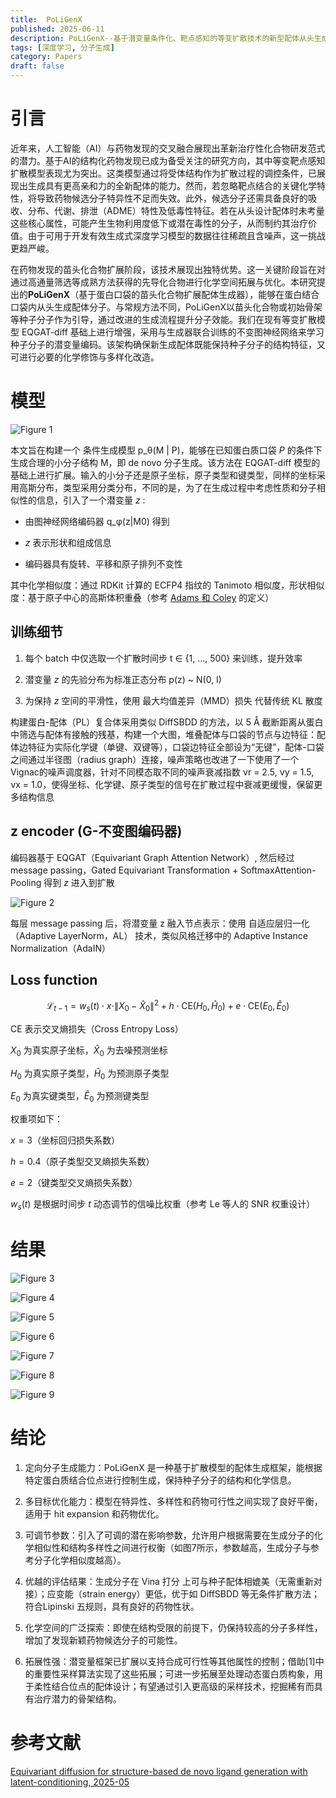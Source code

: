 ```yaml
---
title:  PoLiGenX
published: 2025-06-11
description: PoLiGenX--基于潜变量条件化、靶点感知的等变扩散技术的新型配体从头生成模型
tags: [深度学习, 分子生成]
category: Papers
draft: false
---
```


# 引言

近年来，人工智能（AI）与药物发现的交叉融合展现出革新治疗性化合物研发范式的潜力。基于AI的结构化药物发现已成为备受关注的研究方向，其中等变靶点感知扩散模型表现尤为突出。这类模型通过将受体结构作为扩散过程的调控条件，已展现出生成具有更高亲和力的全新配体的能力。然而，若忽略靶点结合的关键化学特性，将导致药物候选分子特异性不足而失效。此外，候选分子还需具备良好的吸收、分布、代谢、排泄（ADME）特性及低毒性特征。若在从头设计配体时未考量这些核心属性，可能产生生物利用度低下或潜在毒性的分子，从而制约其治疗价值。由于可用于开发有效生成式深度学习模型的数据往往稀疏且含噪声，这一挑战更趋严峻。

在药物发现的苗头化合物扩展阶段，该技术展现出独特优势。这一关键阶段旨在对通过高通量筛选等成熟方法获得的先导化合物进行化学空间拓展与优化。本研究提出的**PoLiGenX**（基于蛋白口袋的苗头化合物扩展配体生成器），能够在蛋白结合口袋内从头生成配体分子。与常规方法不同，PoLiGenX以苗头化合物或初始骨架等种子分子作为引导，通过改进的生成流程提升分子效能。我们在现有等变扩散模型 EQGAT-diff 基础上进行增强，采用与生成器联合训练的不变图神经网络来学习种子分子的潜变量编码。该架构确保新生成配体既能保持种子分子的结构特征，又可进行必要的化学修饰与多样化改造。

# 模型

![Figure 1](ProLiGenX_1.png)

本文旨在构建一个 条件生成模型 p_θ(M | P)，能够在已知蛋白质口袋 $P$ 的条件下生成合理的小分子结构 M，即 de novo 分子生成。该方法在 EQGAT-diff 模型的基础上进行扩展。输入的小分子还是原子坐标，原子类型和键类型，同样的坐标采用高斯分布，类型采用分类分布，不同的是，为了在生成过程中考虑性质和分子相似性的信息，引入了一个潜变量 $z$ :

- 由图神经网络编码器 q_φ(z|M0) 得到

- $z$ 表示形状和组成信息

- 编码器具有旋转、平移和原子排列不变性

其中化学相似度：通过 RDKit 计算的 ECFP4 指纹的 Tanimoto 相似度，形状相似度：基于原子中心的高斯体积重叠（参考 [Adams 和 Coley](https://arxiv.org/abs/2210.04893) 的定义）

## 训练细节

1. 每个 batch 中仅选取一个扩散时间步 t ∈ {1, ..., 500} 来训练，提升效率

2. 潜变量 $z$ 的先验分布为标准正态分布 p(z) ~ N(0, I)

3. 为保持 $z$ 空间的平滑性，使用 最大均值差异（MMD）损失 代替传统 KL 散度

构建蛋白-配体（PL）复合体采用类似 DiffSBDD 的方法，以 5 Å 截断距离从蛋白中筛选与配体有接触的残基，构建一个大图，堆叠配体与口袋的节点与边特征：配体边特征为实际化学键（单键、双键等），口袋边特征全部设为“无键”，配体-口袋之间通过半径图（radius graph）连接，噪声策略也改进了一下使用了一个Vignac的噪声调度器，针对不同模态取不同的噪声衰减指数 νr = 2.5, νy = 1.5, νx = 1.0，使得坐标、化学键、原子类型的信号在扩散过程中衰减更缓慢，保留更多结构信息

## z encoder (G-不变图编码器)

编码器基于 EQGAT（Equivariant Graph Attention Network）, 然后经过 message passing，Gated Equivariant Transformation + SoftmaxAttention-Pooling 得到 $z$ 进入到扩散

![Figure 2](ProLiGenX_2.png)

每层 message passing 后，将潜变量 z 融入节点表示：使用 自适应层归一化（Adaptive LayerNorm，AL） 技术，类似风格迁移中的 Adaptive Instance Normalization（AdaIN）

## Loss function

$$
\mathcal{L}_{t-1} = w_s(t) \cdot x \cdot \|X_0 - \hat{X}_0\|^2 + h \cdot \text{CE}(H_0, \hat{H}_0) + e \cdot \text{CE}(E_0, \hat{E}_0)
$$

$\text{CE}$ 表示交叉熵损失（Cross Entropy Loss）

$X_0$ 为真实原子坐标，$\hat{X}_0$ 为去噪预测坐标

$H_0$ 为真实原子类型，$\hat{H}_0$ 为预测原子类型

$E_0$ 为真实键类型，$\hat{E}_0$ 为预测键类型

权重项如下：

$x = 3$（坐标回归损失系数）

$h = 0.4$（原子类型交叉熵损失系数）

$e = 2$（键类型交叉熵损失系数）

$w_s(t)$ 是根据时间步 $t$ 动态调节的信噪比权重（参考 Le 等人的 SNR 权重设计）

# 结果

![Figure 3](ProLiGenX_3.png)

![Figure 4](ProLiGenX_4.png)

![Figure 5](ProLiGenX_5.png)

![Figure 6](ProLiGenX_6.png)

![Figure 7](ProLiGenX_7.png)

![Figure 8](ProLiGenX_8.png)

![Figure 9](ProLiGenX_9.png)

# 结论

1. 定向分子生成能力：PoLiGenX 是一种基于扩散模型的配体生成框架，能根据特定蛋白质结合位点进行控制生成，保持种子分子的结构和化学信息。

2. 多目标优化能力：模型在特异性、多样性和药物可行性之间实现了良好平衡，适用于 hit expansion 和药物优化。

3. 可调节参数：引入了可调的潜在影响参数，允许用户根据需要在生成分子的化学相似性和结构多样性之间进行权衡（如图7所示，参数越高，生成分子与参考分子化学相似度越高）。

4. 优越的评估结果：生成分子在 Vina 打分 上可与种子配体相媲美（无需重新对接）；应变能（strain energy）更低，优于如 DiffSBDD 等无条件扩散方法；符合Lipinski 五规则，具有良好的药物性状。

5. 化学空间的广泛探索：即使在结构受限的前提下，仍保持较高的分子多样性，增加了发现新颖药物候选分子的可能性。

6. 拓展性强：潜变量框架已扩展以支持合成可行性等其他属性的控制；借助[1]中的重要性采样算法实现了这些拓展；可进一步拓展至处理动态蛋白质构象，用于柔性结合位点的配体设计；有望通过引入更高级的采样技术，挖掘稀有而具有治疗潜力的骨架结构。


# 参考文献

[ Equivariant diffusion for structure-based de novo ligand generation with latent-conditioning, 2025-05](https://doi.org/10.1186/s13321-025-01028-x)
